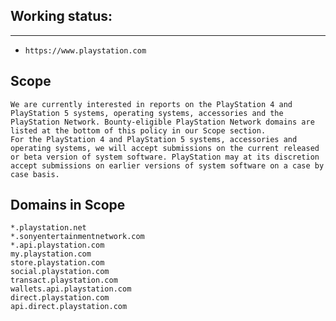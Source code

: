 ## Working status:
--------------------------------------------------------

- `https://www.playstation.com`

## Scope
```
We are currently interested in reports on the PlayStation 4 and PlayStation 5 systems, operating systems, accessories and the PlayStation Network. Bounty-eligible PlayStation Network domains are listed at the bottom of this policy in our Scope section.
For the PlayStation 4 and PlayStation 5 systems, accessories and operating systems, we will accept submissions on the current released or beta version of system software. PlayStation may at its discretion accept submissions on earlier versions of system software on a case by case basis.
```
## Domains in Scope

```
*.playstation.net	
*.sonyentertainmentnetwork.com	
*.api.playstation.com	
my.playstation.com	
store.playstation.com	
social.playstation.com	
transact.playstation.com
wallets.api.playstation.com	
direct.playstation.com
api.direct.playstation.com
```
